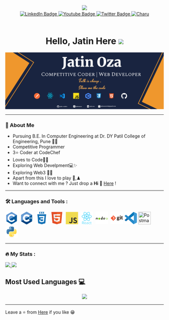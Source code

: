 <div id="header" align="center">
  <img src="https://media.giphy.com/media/fvx95jkua5th3YeThr/giphy.gif" width="200"/>
</div>
<div id="badges" align="center">
  <a href="https://www.linkedin.com/in/jatin-oza-874783217/">
    <img src="https://img.shields.io/badge/LinkedIn-blue?style=for-the-badge&logo=linkedin&logoColor=white" alt="LinkedIn Badge"/>
  </a>
  <a href="mailto:ozajatin9309@gmail.com">
    <img src="https://img.shields.io/badge/Gmail-red?style=for-the-badge&logo=gmail&logoColor=white" alt="Youtube Badge"/>
  </a>
  <a href="https://twitter.com/JatinOza21">
    <img src="https://img.shields.io/badge/Twitter-blue?style=for-the-badge&logo=twitter&logoColor=white" alt="Twitter Badge"/>
  </a>
  <a href="https://www.instagram.com/jatinoza21/" target="_blank">
<img src=https://img.shields.io/badge/Instagram-E4405F?style=for-the-badge&logo=instagram&logoColor=white alt=Charu Instagram style="margin-bottom: 5px;" />
</a>
</div>
<div align="center">
    <img src="https://komarev.com/ghpvc/?username=jatin-code21&style=flat-square&color=blue" alt="" />
</div>
<h1 align="center">
  Hello, Jatin Here
  <img src="https://media.giphy.com/media/hvRJCLFzcasrR4ia7z/giphy.gif" width="30px" />
</h1>
<div align="center">
  <img src="https://github.com/jatin-code21/jatin-code21/blob/main/Git-Banner.svg"/>
</div>

---


###  🚀 About Me

- Pursuing B.E. In Computer Engineering at Dr. DY Patil College of Engineering, Pune 👨‍💻
- Competitive Programmer
- 3⭐ Coder at CodeChef
- Loves to Code💛💫
- Exploring Web Develpment💻✨
- Exploring Web3 🔗🔐
- Apart from this I love to play 🏏,♟
- Want to connect with me ? Just drop a **Hi** 👋 [Here](https://www.linkedin.com/in/jatin-oza-874783217/) !

---

### :hammer_and_wrench: Languages and Tools :
<div>
  <img src="https://github.com/devicons/devicon/blob/master/icons/c/c-original.svg" title="C" alt="C" width="40" height="40"/>&nbsp;
  <img src="https://github.com/devicons/devicon/blob/master/icons/cplusplus/cplusplus-original.svg" title="C++" alt="C++" width="40" height="40"/>&nbsp;
  <img src="https://github.com/devicons/devicon/blob/master/icons/css3/css3-plain-wordmark.svg"  title="CSS3" alt="CSS" width="40" height="40"/>&nbsp;
  <img src="https://github.com/devicons/devicon/blob/master/icons/html5/html5-original.svg" title="HTML5" alt="HTML" width="40" height="40"/>&nbsp;
  <img src="https://github.com/devicons/devicon/blob/master/icons/javascript/javascript-original.svg" title="JavaScript" alt="JavaScript" width="40" height="40"/>&nbsp;
  <img src="https://github.com/devicons/devicon/blob/master/icons/react/react-original-wordmark.svg" title="React" alt="React" width="40" height="40"/>&nbsp;
 <img src="https://github.com/devicons/devicon/blob/master/icons/nodejs/nodejs-original-wordmark.svg" title="NodeJS" alt="NodeJS" width="40" height="40"/>&nbsp;
 <img src="https://github.com/devicons/devicon/blob/master/icons/git/git-original-wordmark.svg" title="Git" **alt="Git" width="40" height="40"/>
 <img src="https://github.com/devicons/devicon/blob/master/icons/vscode/vscode-original.svg" title="Vscode" **alt="Vscode" width="40" height="40"/>
 <img src="https://www.vectorlogo.zone/logos/getpostman/getpostman-icon.svg" title="Postman" **alt="Postman" width="40" height="40"/>
 <img src="https://github.com/devicons/devicon/blob/master/icons/python/python-original.svg" title="Python" **alt="Python" width="40" height="40"/>
</div>

---

### :fire: My Stats :
<a href="https://github.com/anuraghazra/github-readme-stats">
<img src="https://github-readme-stats.vercel.app/api?username=jatin-code21&count_private=true&show_icons=true&theme=radical" />
</a><a href="https://github.com/anuraghazra/convoychat">
<img src="https://github-readme-streak-stats.herokuapp.com/?user=jatin-code21&theme=radical&date_format=M%20j%5B%2C%20Y%5D&"/>
</a>

## Most Used Languages 💻
<div align="center">
<a href="https://github.com/anuraghazra/convoychat">
<img src="https://github-readme-stats.vercel.app/api/top-langs/?username=jatin-code21&theme=radical" />
</a>
</div>

---
Leave a ⭐ from [Here](https://github.com/jatin-code21/jatin-code21) if you like 😁
